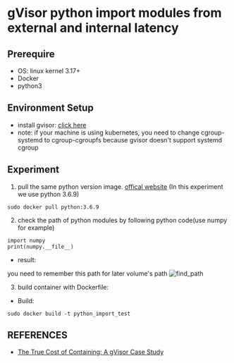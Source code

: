 # gVisor python import modules from external and internal latency

## Prerequire
- OS: linux kernel 3.17+
- Docker
- python3

## Environment Setup
- install gvisor: [click here](https://gvisor.dev/docs/user_guide/install/)
- note: if your machine is using kubernetes, you need to change cgroup-systemd to cgroup-cgroupfs because gvisor doesn't support systemd cgroup

## Experiment
1. pull the same python version image. [offical website](https://hub.docker.com/_/python) (In this experiment we use python 3.6.9)
  ```
  sudo docker pull python:3.6.9
  ```
2. check the path of python modules by following python code(use numpy for example)
  ```
  import numpy
  print(numpy.__file__)
  ```
  - result:

  you need to remember this path for later volume's path
  ![find_path](https://user-images.githubusercontent.com/9292747/145703315-9d845c31-b2db-44a5-b4a0-ed332afbaa2f.png)


3. build container with Dockerfile:
  - Build:
  ```
  sudo docker build -t python_import_test
  ```
  
  
 
 
## REFERENCES
- [The True Cost of Containing: A gVisor Case Study](https://www.usenix.org/system/files/hotcloud19-paper-young.pdf)
